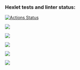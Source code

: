 ### Hexlet tests and linter status:
[![Actions Status](https://github.com/Heavybrain/python-project-49/actions/workflows/hexlet-check.yml/badge.svg)](https://github.com/Heavybrain/python-project-49/actions)

<a href="https://codeclimate.com/github/Heavybrain/python-project-49/maintainability"><img src="https://api.codeclimate.com/v1/badges/e903f4ef0d41e531d007/maintainability" /></a>

<a href="https://asciinema.org/a/62jkUsDVn48W3de6CdtQA6FET" target="_blank"><img src="https://asciinema.org/a/62jkUsDVn48W3de6CdtQA6FET.svg" /></a>

<a href="https://asciinema.org/a/u1YrSYB5nwHKGU87khG5DrsMX" target="_blank"><img src="https://asciinema.org/a/u1YrSYB5nwHKGU87khG5DrsMX.svg" /></a>

<a href="https://asciinema.org/a/HUg6ttZusd17OGoIyag9wMabM" target="_blank"><img src="https://asciinema.org/a/HUg6ttZusd17OGoIyag9wMabM.svg" /></a>

<a href="https://asciinema.org/a/yxIr73xGEhTsKfA0LAv0P3y7u" target="_blank"><img src="https://asciinema.org/a/yxIr73xGEhTsKfA0LAv0P3y7u.svg" /></a>
